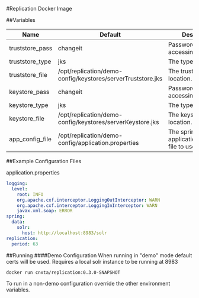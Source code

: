 #Replication Docker Image

##Variables

| Name | Default | Description
|------|---------|------------
|truststore_pass|changeit|Password for accessing truststore
|truststore_type|jks|The type of truststore
|truststore_file|/opt/replication/demo-config/keystores/serverTruststore.jks| The truststore file location.
|keystore_pass|changeit|Password for accessing keystore
|keystore_type|jks|The type of keystore
|keystore_file|/opt/replication/demo-config/keystores/serverKeystore.jks| The keystore file location.
|app_config_file|/opt/replication/demo-config/application.properties|The spring boot application.properties file to use.

##Example Configuration Files


application.properties
```yaml
logging:
  level:
    root: INFO
    org.apache.cxf.interceptor.LoggingOutInterceptor: WARN
    org.apache.cxf.interceptor.LoggingInInterceptor: WARN
    javax.xml.soap: ERROR
spring:
  data:
    solr:
      host: http://localhost:8983/solr
replication:
  period: 63
```

##Running
####Demo Configuration
When running in "demo" mode default certs will be used. Requires a local solr instance to be running at 8983
```
docker run cnxta/replication:0.3.0-SNAPSHOT
```

To run in a non-demo configuration override the other environment variables.


